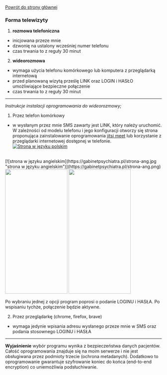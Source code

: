 <a href="https://gabinetpsychiatra.pl"> Powrót do strony głównej </a>

### Forma telewizyty

1. __rozmowa telefoniczna__

- inicjowana przeze mnie
- dzwonię na ustalony wcześniej numer telefonu
- czas trwania to z reguły 30 minut

2. __wideorozmowa__

- wymaga użycia telefonu komórkowego lub komputera z przeglądarką internetową
- przed planowaną wizytą prześlę LINK oraz LOGIN i HASŁO umożliwiające bezpieczne połączenie
- czas trwania to z reguły 30 minut

<hr>

_Instrukcje instalacji oprogramowania do wideorozmowy;_

1. Przez telefon komórkowy
- w wysłanym przez mnie SMS zawarty jest LINK, który należy uruchomić. W zależności od modelu telefonu i jego konfiguracji otworzy się strona proponująca zainstalowanie oprogramowania  [jitsi meet](https://play.google.com/store/apps/details?id=org.jitsi.meet) lub korzystanie z przeglądarki internetowej dostępnej w telefonie.<br>
[![Strona w języku polskim](https://gabinetpsychiatra.pl/strona-pol.jpg "strona w języku polskim")](https://gabinetpsychiatra.pl/strona-pol.png) 
<br>
[![strona w języku angielskim](https://gabinetpsychiatra.pl/strona-ang.jpg "strona w języku angielskim")](https://gabinetpsychiatra.pl/strona-ang.png)

<img src="https://gabinetpsychiatra.pl/strona-pol.jpg" width="200" height="400">
<img src="https://gabinetpsychiatra.pl/strona-ang.jpg" width="200" height="400">


Po wybraniu jednej z opcji program poprosi o podanie LOGINU i HASŁA. Po wspisaniu tychże, połączenie będzie aktywne.

2. Przez przeglądarkę (chrome, firefox, brave)
- wymaga jedynie wpisania adresu wysłanego przeze mnie w SMS oraz podania stosownego LOGINU i HASŁA

<hr>

**Wyjaśnienie**
wybór programu wynika z bezpieczeństwa danych pacjentów. Całość oprogramowania znajduje się na moim serwerze i nie jest obsługiwana przez podmioty trzecie (ochrona metadanych). Dodatkowo to oprogramowanie gwarantuje szyfrowanie koniec do końca (end-to-end encryption) co uniemożliwia podsłuchiwanie.

